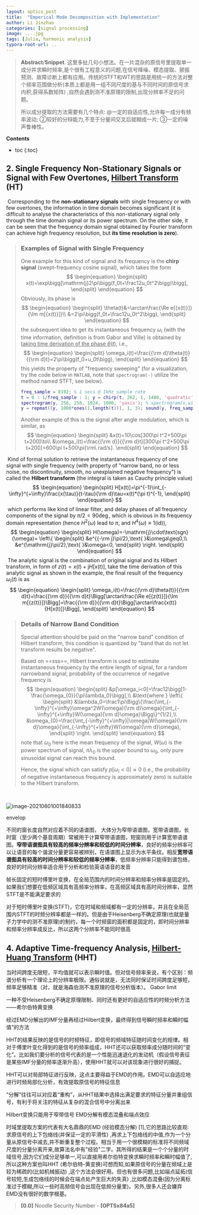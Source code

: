 ```yaml
---
layout: optics_post
title:  "Emperical Mode Decomposition with Implementation"
author: Li Jinzhao
categories: [signal processing]
image: ....jpg
tags: [Julia, harmonic analysis]
typora-root-url: ..
---
```


> **Abstract**/**Snippet**. 这里多扯几句小想法。在一片混杂的原信号里提取单一成分并求瞬时频率,是个很有工程意义的问题,在信号降噪、模态提取、颤振预测、故障诊断上都有应用。传统的STFT和WT的思路是用统一的方法对整个频率范围做分析(本质上都是用一组不同尺度的基与不同时间的原信号求内积,获得系数矩阵) ,自然会遇到测不准原理的限制,出现分辨率不足的问题。
>
> 所以成分提取的方法需要有几个特点: @一定的自适应性,允许每一成分有频率波动; ②较好的分辩能力,不至于分量间交叉后就糊成一片; ③一定的噪声鲁棒性。


**Contents**

* toc
{:toc}




## **2. Single Frequency Non-Stationary Signals or Signal with Few Overtones, <u>Hilbert Transform</u> (HT)**

​	Corresponding to the **non-stationary signals** with single frequency or with few overtones, the information in time domain becomes significant (it is difficult to analyse the characteristics of this non-stationary signal only through the time domain signal or its power spectrum. On the other side, it can be seen that the frequency domain signal obtained by Fourier transform can achieve high frequency resolution, but **its time resolution is zero**).

> ### **Examples of Signal with Single Frequency**
>
> One example for this kind of signal and its frequency is the **chirp signal** (swept-frequency cosine signal), which takes the form
> $$
> \begin{equation}
> \begin{split}
> x(t)=\exp\bigg[\mathrm{j}2\pi\bigg(f_0t+\frac12u_0t^2\bigg)\bigg],
> \end{split}
> \end{equation}
> $$
> Obviously, its phase is
> $$
> \begin{equation}
> \begin{split}
> \theta(t)&=\arctan\frac{\Re e[{x(t)}]}{\Im m[{x(t)}]}\\
> &=2\pi\bigg(f_0t+\frac12u_0t^2\bigg),
> \end{split}
> \end{equation}
> $$
> the subsequent idea to get its instantaneous frequency $\omega_i$ (with the time information, definition is from Gabor and Ville) is obtained by <u>taking time derivation of the phase $\theta(t)$</u>, i.e.,
> $$
> \begin{equation}
> \begin{split}
> \omega_i(t)=\frac{{\rm d}\theta(t)}{{\rm d}t}=2\pi\bigg(f_0+u_0t\bigg),
> \end{split}
> \end{equation}
> $$
> this yields the property of "frequency sweeping" (for a visualization, try the code below in `MATLAB`, note that `spectrogram(·)` utilize the method named STFT, see below).
>
> ```matlab
> freq_sample = 8192; % 1 secs @ 1kHz sample rate
> t = 0 : 1/freq_sample : 1; y = chirp(t, 262, 1, 1480, 'quadratic', 0, 'convex'); plot(t, y);
> spectrogram(y, 256, 250, 1024, 1000, 'yaxis'); % spectrogram(x,window,noverlap,nfft,fs);
> y = repmat([y, 1000*ones(1,length(t))], 1, 3); sound(y, freq_sample);
> ```
>
> Another example of this is the signal after angle modulation, which is similar, as
> $$
> \begin{equation}
> \begin{split}
> &x(t)=10\cos[300\pi t^2+500\pi t+200]\to\\
> &\omega_i(t)=\frac{{\rm d}}{{\rm d}t}[300\pi t^2+500\pi t+200]=600\pi t+500\pi{\rm\ rad/s}.
> \end{split}
> \end{equation}
> $$

​	Kind of formal solution to retrieve the instantaneous frequency of one signal with single frequency (with property of "narrow band, no or less noise, no discontinuity, smooth, no unexplained negative frequency") is called the **Hilbert transform** (the integral is taken as Cauchy principle value)
$$
\begin{equation}
\begin{split}
H[x(t)]=\pi^{-1}\int_{-\infty}^{+\infty}\frac{x(\tau)}{t-\tau}{\rm d}\tau=x(t)*(\pi t)^{-1},
\end{split}
\end{equation}
$$
​	which performs like kind of  linear filter, and delay phases of all frequency components of the signal by $\pi/2=90\deg$, which is obvious in its frequency domain representation (hence $H^2(\omega)$ lead to $\pi$, and $H^4(\omega)\equiv1(\text{id})$),
$$
\begin{equation}
\begin{split}
H(\omega)=-\mathrm{j}\cdot\text{sgn}(\omega)=
\left\{
\begin{split}
&e^{{-\rm j}\pi/2},\text{ }&\omega\geq0,\\
&e^{\mathrm{j}\pi/2},\text{ }&\omega<0,
\end{split}
\right.
\end{split}
\end{equation}
$$
​	The analytic signal is the combination of original signal and its Hilbert transform, in form of $z(t)=x(t)+\mathrm{j}H[x(t)]$, take the time derivation of this analytic signal as shown in the example, the final result of the frequency $\omega_i(t)$ is as
$$
\begin{equation}
\begin{split}
\omega_i(t)=\frac{{\rm d}\theta(t)}{{\rm d}t}=\frac{{\rm d}}{{\rm d}t}\Bigg[\arctan\frac{\Re e[{z(t)}]}{\Im m[{z(t)}]}\Bigg]=\frac{{\rm d}}{{\rm d}t}\Bigg[\arctan\frac{x(t)}{H[x(t)]}\Bigg],
\end{split}
\end{equation}
$$

> ### **Details of Narrow Band Condition**
>
> Special attention should be paid on the "narrow band" condition of Hilbert transform, this condition is quantized by "band that do not let transform results be negative".
>
> Based on ==sss==, Hilbert transform is used to estimate instantaneous frequency by the entire length of signal, for a random narrowband signal, probability of the occurrence of negative frequency is
> $$
> \begin{equation}
> \begin{split}
> &p[\omega_i<0]=\frac12\bigg[1-\frac{\omega_{0}}{\pi\lambda_0}\bigg],\\
> &\text{where }
> \left\{
> \begin{split}
> &\lambda_0=\frac1\pi\Bigg\{\frac{\int_{-\infty}^{+\infty}\omega^2W(\omega){\rm d}\omega}{\int_{-\infty}^{+\infty}W(\omega){\rm d}\omega}\Bigg\}^{1/2},\\
> &\omega_{0}=\frac{\int_{-\infty}^{+\infty}|\omega|W(\omega){\rm d}\omega}{\int_{-\infty}^{+\infty}W(\omega){\rm d}\omega},
> \end{split}
> \right.
> \end{split}
> \end{equation}
> $$
> note that  $\omega_{0}$ here is the mean frequency of the signal, $W(\omega)$ is the power spectrum of signal, $\pi\lambda_0$ is the upper bound to $\omega_0$, only pure sinusoidal signal can reach this bound.
>
> Hence, the signal which can satisfy $p[\omega_i<0]\approx0$ (i.e., the probability of negative instantaneous frequency is approximately zero) is suitable to the Hilbert transform.

​	



![image-20210601001840833](C:\Users\a1020\AppData\Roaming\Typora\typora-user-images\image-20210601001840833.png)







envelop



不同的窗长度自然对应着不同的语谱图， 大体分为窄带语谱图，宽带语谱图，长时窗（至少两个基音周期）常被用于计算窄带语谱图，短窗则用于计算宽带语谱图。**窄带语谱图具有较高的频率分辨率和较低的时间分辨率**，良好的频率分辨率可以让语音的每个谐波分量更容易被辨别，在语谱图上显示为水平条纹。相反**宽带语谱图具有较高的时间分辨率和较低的频率分辨率**，低频率分辨率只能得到谱包络，良好的时间分辨率适合用于分析和检验英语语音的发音





帧长固定的短时傅里叶变换，在全局范围内的时间分辨率和频率分辨率是固定的。如果我们想要在低频区域具有高频率分辨率，在高频区域具有高时间分辨率，显然STFT是不能满足要求的

对于短时傅里叶变换(STFT)，它在时域和频域都有一定的分辨率，并且在全局范围内STFT的时频分辨率都是一样的。但是由于Heisenberg不确定原理(也就是量子力学中的测不准原理)的制约，每一个时频窗的面积都是固定的，即时间分辨率和频率分辨率成反比，所以这两个分辨率不能同时很高



## **4. Adaptive Time-frequency Analysis, <u>Hilbert-Huang Transform</u> (HHT)**



当时间跨度无限短，平均值就可以表示瞬时值。但对信号频率来说，有个区别：频谱分析有一个理论上的分辨率极限。通俗说就是，无法同时保证时间跨度足够短，频率足够精准（对，就是海森伯测不准原理的信号分析版本）。 Gabor limit





一种不受Heisenberg不确定原理限制、同时还有更好的自适应性的时频分析方法——希尔伯特黄变换

​	经过EMD分解出的IMF分量再经过Hilbert变换，最终得到信号瞬时频率和瞬时幅值”的方法

HHT的结果反映的是信号的时频特征，即信号的频域特征随时间变化的规律。相对于傅里叶变化得到的是信号的频率组成，HHT还可以获取频率成分随时间的“变化”。比如我们要分析的信号代表的是一个性能迅速退化的发动机（假设信号表征是某些IMF分量的频率逐渐升高），使用HHT就可以对该现象进行很好的捕捉。

HHT可以对局部特征进行反映，这点主要得益于EMD的作用。EMD可以自适应地进行时频局部化分析，有效提取原信号的特征信息

“分解”往往可以对应着“重构”，从HHT结果中选择出满足要求的特征分量并重组信号，有利于将关注的特征从复杂的混合信号中分离出来

Hilbert变换只能用于窄带信号
EMD分解有模态混叠和端点效应





时域里提取方案的代表有大名鼎鼎的EMD (经验模态分解) [1],它的思路比较直观:求原信号的上下包络线(并保证一定的平滑性) ,再求上下包络线的中值,作为一个分量从原信号中减去,并不断重复整个过程。相当于用一个很模糊的标准将不同频域尺度的分量分离开来,故算法名中有"经验"二字。其所得的结果是一个个分量的时域信号,因为它们成分足够单一,可以直接用希尔伯特变换求瞬时频率和瞬时幅值了,所以这种方案也叫HHT (希尔伯特-黄变换)可想而知,如果原信号的分量在频域上是较为稀疏的(比如机械振动) ,这个方法会很好用。但也有很多问题,比如端点延拓(信号较短,生成包络线的时候会在端点处产生巨大的失真) ,比如模态混叠(因为分离标准过于模糊,所以一些时高频信号会出现在低频分量里)。另外,很多人还会嫌弃EMD没有很好的数学根基。





> <span id="jump0">**[0.0]**</span> Noodle Security Number - **[OPTSx84a5]**

[^1]: Algorithms for estimating instantaneous frequency
[^2]:Broman, H. "The instantaneous frequency of a Gaussian signal: the one-dimensional density function." *IEEE Transactions on Acoustics, Speech, and Signal Processing* 29.1 (1981): 108-111.
[^3]: 

